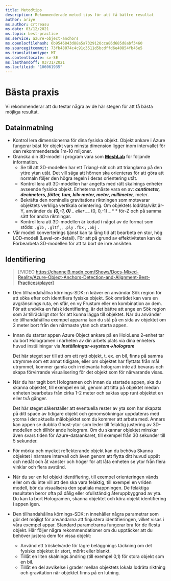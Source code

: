 ```yaml
---
title: Metodtips
description: Rekommenderade metod tips för att få bättre resultat
author: ariye
ms.author: crtreasu
ms.date: 03/12/2021
ms.topic: best-practice
ms.service: azure-object-anchors
ms.openlocfilehash: 6b9546843d88a5a7329120cca86d685d8abf3460
ms.sourcegitcommit: 73fb48074c4c91c3511d5bcdffd6e40854fb46e5
ms.translationtype: MT
ms.contentlocale: sv-SE
ms.lasthandoff: 03/31/2021
ms.locfileid: "106061935"
---
```

# <a name="best-practices"></a>Bästa praxis

Vi rekommenderar att du testar några av de här stegen för att få bästa möjliga resultat.

## <a name="ingestion"></a>Datainmatning

- Kontrol lera dimensionerna för dina fysiska objekt. Objekt ankare i Azure fungerar bäst för objekt vars minsta dimension ligger inom intervallet för den rekommenderade 1m-10 miljoner.
- Granska din 3D-modell i program vara som [**MeshLab**](https://www.meshlab.net/) för följande information.
  - Se till att 3D-modellen har ett Triangl-nät och att trianglarna på den yttre ytan utåt. Det vill säga att hörnen ska orienteras för att göra att normaln följer den högra regeln i deras orientering utåt.
  - Kontrol lera att 3D-modellen har angetts med rätt skalnings enheter avseende fysiska objekt. Enheterna måste vara en av: ***centimeter, decimeters, fötter, tum, kilo meter, meter, millimeter,*** meter.
  - Bekräfta den nominella gravitations riktningen som motsvarar objektets verkliga vertikala orientering. Om objektets lodräta/vikt är-Y, använder du ***(0,-1, 0)** _ eller _*_ (0, 0,-1) _ * * för-Z och på samma sätt för andra riktningar.
  - Kontrol lera att 3D-modellen är kodad i något av de format som stöds: `.glb` , `.gltf` ,, `.ply` `.fbx` , `.obj` .
- Vår modell konverterings tjänst kan ta lång tid att bearbeta en stor, hög LOD-modell (Level-on-detail). För att på grund av effektiviteten kan du Förbearbeta 3D-modellen för att ta bort de inre ansikten.

## <a name="detection"></a>Identifiering

> [!VIDEO https://channel9.msdn.com/Shows/Docs-Mixed-Reality/Azure-Object-Anchors-Detection-and-Alignment-Best-Practices/player]

- Den tillhandahållna körnings-SDK: n kräver en användar Sök region för att söka efter och identifiera fysiska objekt. Sök området kan vara en avgränsnings ruta, en sfär, en vy Frustum eller en kombination av dem. För att undvika en falsk identifiering, är det bättre att ange en Sök region som är tillräckligt stor för att kunna lägga till objektet. När du använder de tillhandahållna exempel apparna kan du stå på en sida av objektet om 2 meter bort från den närmaste ytan och starta appen.
- Innan du startar appen Azure Object ankare på en HoloLens 2-enhet tar du bort Hologramen i närheten av din arbets plats via dina enheters huvud inställningar via ***Inställningar->system->hologram***

  Det här steget ser till att om ett nytt objekt, t. ex. en bil, finns på samma utrymme som ett annat tidigare, eller om objektet har flyttats från mål utrymmet, kommer gamla och irrelevanta hologram inte att bevaras och skapa förvirrande visualisering för det objekt som för närvarande visas.
- När du har tagit bort Hologramen och innan du startade appen, ska du skanna objektet, till exempel en bil, genom att titta på objektet medan enheten bearbetas från cirka 1-2 meter och saktas upp runt objektet en eller två gånger.

  Det här steget säkerställer att eventuella rester av yta som har skapats på ditt space av tidigare objekt och genomsökningar uppdateras med ytorna i det aktuella målobjektet som du kommer att arbeta med. Annars kan appen se dubbla Ghost-ytor som leder till felaktig justering av 3D-modellen och tillhör ande hologram. Om du skannar objektet minskar även svars tiden för Azure-dataankaret, till exempel från 30 sekunder till 5 sekunder.
- För mörka och mycket reflekterande objekt kan du behöva Skanna objektet i närmare intervall och även genom att flytta ditt huvud uppåt och nedåt och åt vänster och höger för att låta enheten se ytor från flera vinklar och flera avstånd.
- När du ser en fel objekt identifiering, till exempel orienteringen vänds eller om du inte vill att den ska vara felaktig, till exempel en vriden modell, bör du visualisera den spatiala mappningen. De felaktiga resultaten beror ofta på dålig eller ofullständig återuppbyggnad av yta. Du kan ta bort Hologramen, skanna objektet och köra objekt identifiering i appen igen.
- Den tillhandahållna körnings-SDK: n innehåller några parametrar som gör det möjligt för användarna att finjustera identifieringen, vilket visas i våra exempel appar. Standard parametrarna fungerar bra för de flesta objekt. Här följer några rekommendationer om du upptäcker att du behöver justera dem för vissa objekt:
  - Använd ett tröskelvärde för lägre beläggnings täckning om det fysiska objektet är stort, mörkt eller blankt.
  - Tillåt en liten skalnings ändring (till exempel 0,1) för stora objekt som en bil.
  - Tillåt en del avvikelse i grader mellan objektets lokala lodräta riktning och gravitation när objektet finns på en lutning.
